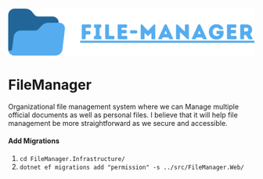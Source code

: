 
![Expense Tracker Logo](file-manager-icon.svg)



# FileManager

Organizational file management system where we can Manage multiple official documents as well as personal files. I believe that it will help file management be more straightforward as we secure and accessible.

#### Add Migrations

1. `cd FileManager.Infrastructure/`
2. `dotnet ef migrations add "permission" -s ../src/FileManager.Web/`



